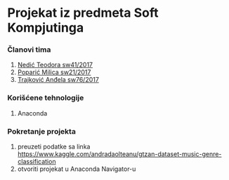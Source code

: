 # Projekat iz predmeta Soft Kompjutinga

### Članovi tima
  1. [Nedić Teodora sw41/2017](https://github.com/teodoranedic)
  2. [Poparić Milica sw21/2017](https://github.com/MilicaPoparic) 
  3. [Trajković Anđela sw76/2017](https://github.com/Andjelaaa)

### Korišćene tehnologije
  1. Anaconda

### Pokretanje projekta
  1. preuzeti podatke sa linka https://www.kaggle.com/andradaolteanu/gtzan-dataset-music-genre-classification
  2. otvoriti projekat u Anaconda Navigator-u
  
